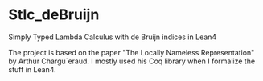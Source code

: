 # Stlc_deBruijn
Simply Typed Lambda Calculus with de Bruijn indices in Lean4

The project is based on the paper "The Locally Nameless Representation" by Arthur Chargu´eraud. I mostly used his Coq library when I formalize the stuff in Lean4.
